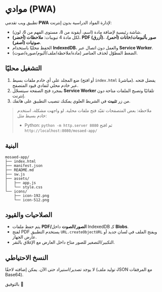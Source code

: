 # موادي (PWA)

تطبيق ويب تقدمي **PWA** لإدارة المواد الدراسية بدون إنترنت:
- شاشة رئيسية لإضافة مادة (اسم، أيقونة من 8، مستوى الفهم من 6، لون).
- لكل مادة 4 تبويبات: **ملاحظات (أخضر)**، **PDF (أزرق)**، **صور بألبومات/خانات (أحمر)**، **صوتيات (أصفر)**.
- الحفظ محليًا باستخدام **IndexedDB**، والعمل دون اتصال عبر **Service Worker**.
- الضغط المطوّل لحذف العناصر (مادة/ملاحظة/ملف/ألبوم/صورة/صوت).

## التشغيل محليًا
1. ضع المجلد على أي خادم ملفات بسيط (أو افتح `index.html` مباشرةً). يفضل فتحه عبر خادم محلي لتفادي قيود المتصفح.
2. بمجرد فتح الصفحة سيتسجّل **Service Worker** تلقائيًا وتصبح الملفات متاحة دون إنترنت.
3. من زر **تثبيت** في الشريط العلوي يمكنك تنصيب التطبيق على هاتفك.

> ملاحظة: بعض المتصفحات تقيّد فتح ملفات محلية. لو واجهت مشكلة، استخدم خادم بسيط مثل:
> - Python: `python -m http.server 8080` ثم افتح `http://localhost:8080/mosaed-app/`

## البنية
```
mosaed-app/
├── index.html
├── manifest.json
├── README.md
├── sw.js
├── assets/
│   ├── app.js
│   └── style.css
└── icons/
    ├── icon-192.png
    └── icon-512.png
```

## الصلاحيات والقيود
- يتم حفظ ملفات **PDF/الصور/الصوت** داخل IndexedDB كـ **Blobs**.
- لفتح PDF يستخدم التطبيق `URL.createObjectURL` ويفتح الملف في لسان جديد أو عارض الجهاز.
- التكبير/التصغير للصور متاح داخل العارض مع الإغلاق بالنقر.

## النسخ الاحتياطي
لا يوجد تصدير/استيراد حتى الآن. يمكن إضافته لاحقًا (توليد ملف JSON مع المرفقات Base64).

بالتوفيق 🌟

